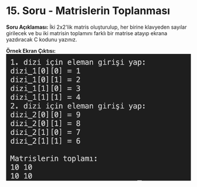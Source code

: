 # 15. Soru - Matrislerin Toplanması

**Soru Açıklaması:**
İki 2x2'lik matris oluşturulup, her birine klavyeden sayılar girilecek ve bu iki matrisin toplamını farklı bir matrise atayıp ekrana yazdıracak C kodunu yazınız.

**Örnek Ekran Çıktısı:** 
![alt text](../Ekran-Çıktıları/Ekran-Resmi_15.png)